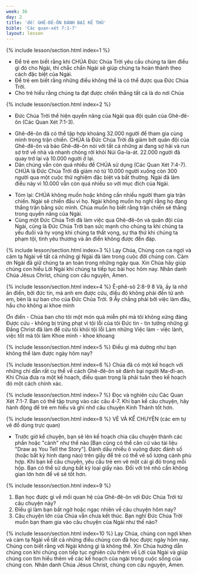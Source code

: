 ```yaml
---
week: 36
day: 2
title: 'đề: GHÊ-ĐÊ-ÔN ĐÁNH BẠI KẺ THÙ'
bible: 'Các quan-xét 7:1-7'
layout: lesson
---
```



{% include lesson/section.html index=1 %}
- Để trẻ em biết rằng khi CHÚA Đức Chúa Trời yêu cầu chúng ta làm điều gì đó cho Ngài, thì chắc chắn Ngài sẽ giúp chúng ta hoàn thành theo cách đặc biệt của Ngài.
- Để trẻ em biết rằng những điều không thể là có thể được qua Đức Chúa Trời.
- Cho trẻ hiểu rằng chúng ta đạt được chiến thắng tất cả là do nơi Chúa


{% include lesson/section.html index=2 %}
* Đức Chúa Trời thể hiện quyền năng của Ngài qua đội quân của Ghê-đê-ôn (Các Quan Xét 7:1-3).
- Ghê-đê-ôn đã có thể tập hợp khoảng 32.000 người để tham gia cùng mình trong trận chiến. CHÚA là Đức Chúa Trời đã giảm bớt quân đội của Ghê-đê-ôn và bảo Ghê-đê-ôn nói với tất cả những ai đang sợ hãi và run sợ trở về nhà và nhanh chóng rời khỏi Núi Ga-la-át. 22.000 người đã quay trở lại và 10.000 người ở lại.
- Dân chúng vẫn còn quá nhiều để CHÚA sử dụng (Các Quan Xét 7:4-7). CHÚA là Đức Chúa Trời đã giảm nó từ 10.000 người xuống còn 300 người qua một cuộc thử nghiệm đặc biệt và bất thường. Ngài đã làm điều này vì 10.000 vẫn còn quá nhiều so với mục đích của Ngài.
* Tóm lại: CHÚA không muốn hoặc không cần nhiều người tham gia trận chiến. Ngài sẽ chiến đấu vì họ. Ngài không muốn họ nghĩ rằng họ đang thắng trận bằng sức mình. Chúa muốn họ biết rằng trận chiến sẽ thắng trong quyền năng của Ngài.
* Cùng một Đức Chúa Trời đã làm việc qua Ghê-đê-ôn và quân đội của Ngài, cũng là Đức Chúa Trời ban sức mạnh cho chúng ta khi chúng ta yếu đuối và hy vọng khi chúng ta thất vọng, sự tha thứ khi chúng ta phạm tội, tình yêu thương và ân điển không được đền đáp.


{% include lesson/section.html index=3 %}
Lạy Chúa, Chúng con ca ngợi và cảm tạ Ngài về tất cả những gì Ngài đã làm trong cuộc đời chúng con. Cảm ơn Ngài đã giữ chúng ta an toàn trong những ngày qua. Xin Chúa hãy giúp chúng con hiểu Lời Ngài khi chúng ta tiếp tục bài học hôm nay. Nhân danh Chúa Jêsus Christ, chúng con cầu nguyện, Amen.


{% include lesson/section.html index=4 %}
Ê-phê-sô 2:8-9
 8 Vả, ấy là nhờ ân điển, bởi đức tin, mà anh em được cứu, điều đó không phải đến từ anh em, bèn là sự ban cho của Đức Chúa Trời. 9 Ấy chẳng phải bởi việc làm đâu, hầu cho không ai khoe mình

Ơn điển - Chúa ban cho tôi một món quà miễn phí mà tôi không xứng đáng
Được cứu - không bị trừng phạt vì tội lỗi của tôi
Đức tin - tin tưởng những gì Đấng Christ đã làm để cứu tôi khỏi tội lỗi Làm những Việc làm - việc lành, việc tốt mà tôi làm
Khoe mình - khoe khoang



{% include lesson/section.html index=5 %}
Điều gì mà dường như bạn không thể làm được ngày hôm nay?


{% include lesson/section.html index=6 %}
Chúa đã có một kế hoạch với những chỉ dẫn rất cụ thể về cách Ghê-đê-ôn sẽ đánh bại người Ma-đi-an. Khi Chúa đưa ra một kế hoạch, điều quan trọng là phải tuân theo kế hoạch đó một cách chính xác.


{% include lesson/section.html index=7 %}
 Đọc và nghiên cứu Các Quan Xét 7:1-7. Bạn có thể tập trung vào các câu 4-7. Khi bạn kể câu chuyện, hãy hành động để trẻ em hiểu và ghi nhớ câu chuyện Kinh Thánh tốt hơn.


{% include lesson/section.html index=8 %}
VẼ VÀ KỂ CHUYỆN
 (các em tự vẽ đồ dùng trực quan)
- Trước giờ kể chuyện, bạn sẽ lên kế hoạch chia câu chuyện thành các phần hoặc "cảnh" như thế nào [Bạn cũng có thể căn cứ vào tài liệu "Draw as You Tell the Story"]. Đánh dấu nhiều ô vuông được đánh số (hoặc bất kỳ hình dạng nào) trên giấy để trẻ có thể vẽ số lượng cảnh phù hợp. Khi bạn kể câu chuyện, yêu cầu trẻ em vẽ một cái gì đó trong mỗi hộp. Bạn có thể sử dụng bất kỳ loại giấy nào. Đối với trẻ nhỏ cần không gian lớn hơn để vẽ sẽ tốt hơn.


{% include lesson/section.html index=9 %}
1. Bạn học được gì về mối quan hệ của Ghê-đê-ôn với Đức Chúa Trời từ câu chuyện này?
2. Điều gì làm bạn bất ngờ hoặc ngạc nhiên về câu chuyện hôm nay?
3. Câu chuyện lớn của Chúa vẫn chưa kết thúc. Bạn nghĩ Đức Chúa Trời muốn bạn tham gia vào câu chuyện của Ngài như thế nào?


{% include lesson/section.html index=10 %}
Lạy Chúa, chúng con ngợi khen và cảm tạ Ngài về tất cả những điều chúng con đã học được ngày hôm nay. Chúng con biết rằng với Ngài không gì là không thể. Xin Chúa hướng dẫn chúng con khi chúng con tiếp tục nghiên cứu thêm về Lời của Ngài và giúp chúng con tìm hiểu thêm về các kế hoạch của ngài trong cuộc sống của chúng con. Nhân danh Chúa Jêsus Christ, chúng con cầu nguyện, Amen.